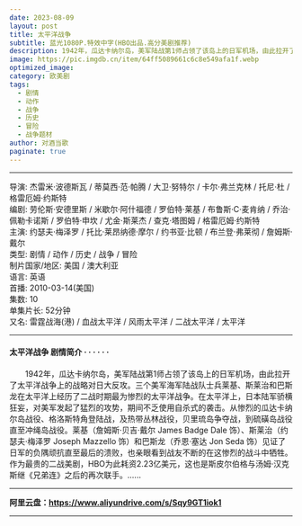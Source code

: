 ```yaml
---
date: 2023-08-09
layout: post
title: 太平洋战争
subtitle: 蓝光1080P.特效中字(HBO出品.高分美剧推荐) 
description: 1942年，瓜达卡纳尔岛，美军陆战第1师占领了该岛上的日军机场，由此拉开了太平洋战争上的战略对日大反攻。三个美军海军陆战队士兵莱基、斯莱治和巴斯龙在太平洋上经历了二战时期最为惨烈的太平洋战争...
image: https://pic.imgdb.cn/item/64ff5089661c6c8e549afa1f.webp
optimized_image: 
category: 欧美剧
tags:
  - 剧情
  - 动作
  - 战争
  - 历史
  - 冒险
  - 战争题材
author: 对酒当歌
paginate: true
---
```



---

导演: 杰雷米·波德斯瓦 / 蒂莫西·范·帕腾 / 大卫·努特尔 / 卡尔·弗兰克林 / 托尼·杜 / 格雷厄姆·约斯特  
编剧: 劳伦斯·安德里斯 / 米歇尔·阿什福德 / 罗伯特·莱基 / 布鲁斯·C·麦肯纳 / 乔治·佩勒卡诺斯 / 罗伯特·申坎 / 尤金·斯莱杰 / 查克·塔图姆 / 格雷厄姆·约斯特  
主演: 约瑟夫·梅泽罗 / 托比·莱昂纳德·摩尔 / 约书亚·比顿 / 布兰登·弗莱彻 / 詹姆斯·戴尔  
类型: 剧情 / 动作 / 历史 / 战争 / 冒险  
制片国家/地区: 美国 / 澳大利亚  
语言: 英语  
首播: 2010-03-14(美国)  
集数: 10  
单集片长: 52分钟  
又名: 雷霆战海(港) / 血战太平洋 / 风雨太平洋 / 二战太平洋 / 太平洋  

---

#### 太平洋战争  剧情简介 · · · · · ·

　　1942年，瓜达卡纳尔岛，美军陆战第1师占领了该岛上的日军机场，由此拉开了太平洋战争上的战略对日大反攻。三个美军海军陆战队士兵莱基、斯莱治和巴斯龙在太平洋上经历了二战时期最为惨烈的太平洋战争。在太平洋上，日本陆军骄横狂妄，对美军发起了猛烈的攻势，期间不乏使用自杀式的袭击。从惨烈的瓜达卡纳尔岛战役、格洛斯特角登陆战，及热带丛林战役，贝里琉岛争夺战，到硫磺岛战役直至冲绳岛战役。莱基（詹姆斯·贝吉·戴尔 James Badge Dale 饰）、斯莱治（约瑟夫·梅泽罗 Joseph Mazzello 饰）和巴斯龙（乔恩·塞达 Jon Seda 饰）见证了日军的负隅顽抗直至最后的溃败，也亲眼看到战友不断的在这惨烈的战斗中牺牲。作为最贵的二战美剧，HBO为此耗资2.23亿美元，这也是斯皮尔伯格与汤姆·汉克斯继《兄弟连》之后的再次联手。......

---

**阿里云盘：<https://www.aliyundrive.com/s/Sqy9GT1iok1>**

---
